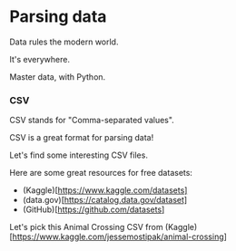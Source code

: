 # Parsing data

Data rules the modern world.

It's everywhere.

Master data, with Python.

### CSV

CSV stands for "Comma-separated values".

CSV is a great format for parsing data!

Let's find some interesting CSV files.

Here are some great resources for free datasets:

* (Kaggle)[https://www.kaggle.com/datasets]
* (data.gov)[https://catalog.data.gov/dataset]
* (GitHub)[https://github.com/datasets]

Let's pick this Animal Crossing CSV from (Kaggle)[https://www.kaggle.com/jessemostipak/animal-crossing]